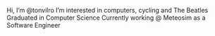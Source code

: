 Hi, I’m @tonvilro
I’m interested in computers, cycling and The Beatles
Graduated in Computer Science
Currently working @ Meteosim as a Software Engineer
